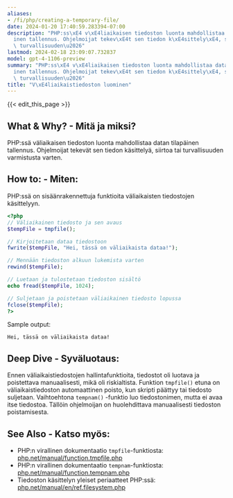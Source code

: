 ```yaml
---
aliases:
- /fi/php/creating-a-temporary-file/
date: 2024-01-20 17:40:59.283394-07:00
description: "PHP:ss\xE4 v\xE4liaikaisen tiedoston luonta mahdollistaa datan tilap\xE4\
  inen tallennus. Ohjelmoijat tekev\xE4t sen tiedon k\xE4sittely\xE4, siirtoa tai\
  \ turvallisuuden\u2026"
lastmod: 2024-02-18 23:09:07.732837
model: gpt-4-1106-preview
summary: "PHP:ss\xE4 v\xE4liaikaisen tiedoston luonta mahdollistaa datan tilap\xE4\
  inen tallennus. Ohjelmoijat tekev\xE4t sen tiedon k\xE4sittely\xE4, siirtoa tai\
  \ turvallisuuden\u2026"
title: "V\xE4liaikaistiedoston luominen"
---
```


{{< edit_this_page >}}

## What & Why? - Mitä ja miksi?
PHP:ssä väliaikaisen tiedoston luonta mahdollistaa datan tilapäinen tallennus. Ohjelmoijat tekevät sen tiedon käsittelyä, siirtoa tai turvallisuuden varmistusta varten.

## How to: - Miten:
PHP:ssä on sisäänrakennettuja funktioita väliaikaisten tiedostojen käsittelyyn.

```php
<?php
// Väliaikainen tiedosto ja sen avaus
$tempFile = tmpfile();

// Kirjoitetaan dataa tiedostoon
fwrite($tempFile, "Hei, tässä on väliaikaista dataa!");

// Mennään tiedoston alkuun lukemista varten
rewind($tempFile);

// Luetaan ja tulostetaan tiedoston sisältö
echo fread($tempFile, 1024);

// Suljetaan ja poistetaan väliaikainen tiedosto lopussa
fclose($tempFile);
?>
```

Sample output:
```
Hei, tässä on väliaikaista dataa!
```

## Deep Dive - Syväluotaus:
Ennen väliaikaistiedostojen hallintafunktioita, tiedostot oli luotava ja poistettava manuaalisesti, mikä oli riskialtista. Funktion `tmpfile()` etuna on väliaikaistiedoston automaattinen poisto, kun skripti päättyy tai tiedosto suljetaan. Vaihtoehtona `tempnam()` -funktio luo tiedostonimen, mutta ei avaa itse tiedostoa. Tällöin ohjelmoijan on huolehdittava manuaalisesti tiedoston poistamisesta.

## See Also - Katso myös:
- PHP:n virallinen dokumentaatio `tmpfile`-funktiosta: [php.net/manual/function.tmpfile.php](https://www.php.net/manual/function.tmpfile.php)
- PHP:n virallinen dokumentaatio `tempnam`-funktiosta: [php.net/manual/function.tempnam.php](https://www.php.net/manual/function.tempnam.php)
- Tiedoston käsittelyn yleiset periaatteet PHP:ssä: [php.net/manual/en/ref.filesystem.php](https://www.php.net/manual/en/ref.filesystem.php)
